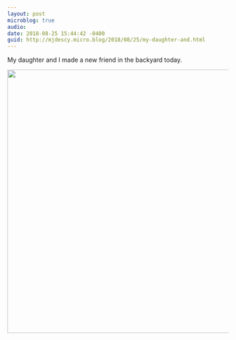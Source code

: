 ```yaml
---
layout: post
microblog: true
audio: 
date: 2018-08-25 15:44:42 -0400
guid: http://mjdescy.micro.blog/2018/08/25/my-daughter-and.html
---
```

My daughter and I made a new friend in the backyard today.

<img src="http://micro.mjdescy.me/uploads/2018/97d3b421d7.jpg" width="600" height="600" />
